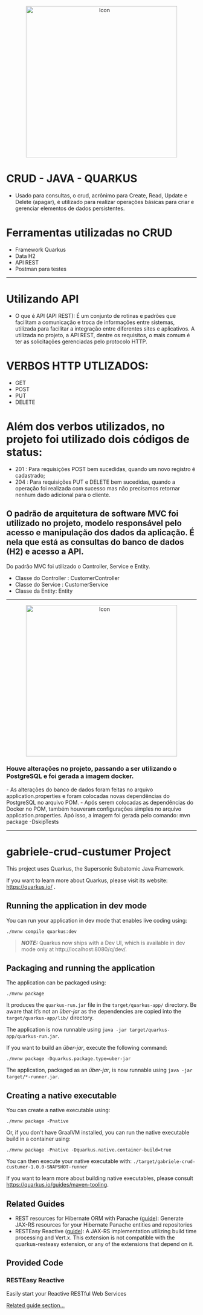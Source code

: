<p align="center">
  <img alt="Icon" src="https://design.jboss.org/quarkus/logo/final/PNG/quarkus_logo_horizontal_rgb_600px_default.png" width="400"/>
</p>

# CRUD - JAVA - QUARKUS 
- Usado para consultas, o crud, acrônimo para Create, Read, Update e Delete (apagar), é utilizado para realizar operações básicas para criar e gerenciar elementos de dados persistentes.

# Ferramentas utilizadas no CRUD
- Framework Quarkus
- Data H2
- API REST
- Postman para testes
------------------------------------------------------------------------------
# Utilizando API
- O que é API (API REST):
É um conjunto de rotinas e padrões que facilitam a comunicação e troca de informações entre sistemas, utilizada para facilitar a integração entre diferentes sites e aplicativos. A utilizada no projeto, a API REST, dentre os requisitos, o mais comum é ter as solicitações gerenciadas pelo protocolo HTTP.

# VERBOS HTTP UTLIZADOS:
- GET
- POST
- PUT
- DELETE

# Além dos verbos utilizados, no projeto foi utilizado dois códigos de status:
- 201 : Para requisições POST bem sucedidas, quando um novo registro é cadastrado;
- 204 : Para requisições PUT e DELETE bem sucedidas, quando a operação foi realizada com sucesso mas não precisamos retornar nenhum dado adicional para o cliente.

## O padrão de arquitetura de software MVC foi utilizado no projeto, modelo responsável pelo acesso e manipulação dos dados da aplicação. É nela que está as consultas do banco de dados (H2) e acesso a API. 
Do padrão MVC foi utilizado o Controller, Service e Entity.
- Classe do Controller : CustomerController
- Classe do Service : CustomerService
- Classe da Entity: Entity

---------------------------------------------------------------------------------------
<p align="center">
  <img alt="Icon" src="https://upload.wikimedia.org/wikipedia/commons/4/4e/Docker_%28container_engine%29_logo.svg" width="400"/>
</p>
<h3>Houve alterações no projeto, passando a ser utilizando o PostgreSQL e foi gerada a imagem docker. </h3>
- As alterações do banco de dados foram feitas no arquivo application.properties e foram colocadas novas dependências do PostgreSQL no arquivo POM.
- Após serem colocadas as dependências do Docker no POM, também houveram configurações simples no arquivo application.properties. Apó isso, a imagem foi gerada pelo comando:
mvn package -DskipTests

---------------------------------------------------------------------------------------


# gabriele-crud-custumer Project

This project uses Quarkus, the Supersonic Subatomic Java Framework.

If you want to learn more about Quarkus, please visit its website: https://quarkus.io/ .

## Running the application in dev mode

You can run your application in dev mode that enables live coding using:
```shell script
./mvnw compile quarkus:dev
```

> **_NOTE:_**  Quarkus now ships with a Dev UI, which is available in dev mode only at http://localhost:8080/q/dev/.

## Packaging and running the application

The application can be packaged using:
```shell script
./mvnw package
```
It produces the `quarkus-run.jar` file in the `target/quarkus-app/` directory.
Be aware that it’s not an _über-jar_ as the dependencies are copied into the `target/quarkus-app/lib/` directory.

The application is now runnable using `java -jar target/quarkus-app/quarkus-run.jar`.

If you want to build an _über-jar_, execute the following command:
```shell script
./mvnw package -Dquarkus.package.type=uber-jar
```

The application, packaged as an _über-jar_, is now runnable using `java -jar target/*-runner.jar`.

## Creating a native executable

You can create a native executable using: 
```shell script
./mvnw package -Pnative
```

Or, if you don't have GraalVM installed, you can run the native executable build in a container using: 
```shell script
./mvnw package -Pnative -Dquarkus.native.container-build=true
```

You can then execute your native executable with: `./target/gabriele-crud-custumer-1.0.0-SNAPSHOT-runner`

If you want to learn more about building native executables, please consult https://quarkus.io/guides/maven-tooling.

## Related Guides

- REST resources for Hibernate ORM with Panache ([guide](https://quarkus.io/guides/rest-data-panache)): Generate JAX-RS resources for your Hibernate Panache entities and repositories
- RESTEasy Reactive ([guide](https://quarkus.io/guides/resteasy-reactive)): A JAX-RS implementation utilizing build time processing and Vert.x. This extension is not compatible with the quarkus-resteasy extension, or any of the extensions that depend on it.

## Provided Code

### RESTEasy Reactive

Easily start your Reactive RESTful Web Services

[Related guide section...](https://quarkus.io/guides/getting-started-reactive#reactive-jax-rs-resources)
